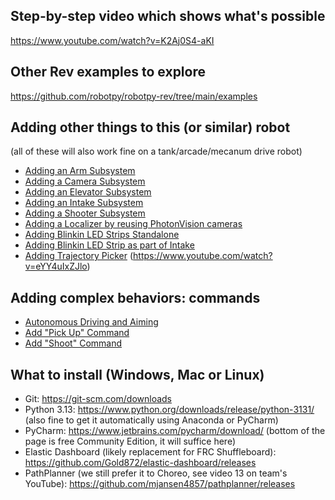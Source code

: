 ## Step-by-step video which shows what's possible
https://www.youtube.com/watch?v=K2Aj0S4-aKI

## Other Rev examples to explore
https://github.com/robotpy/robotpy-rev/tree/main/examples

## Adding other things to this (or similar) robot
(all of these will also work fine on a tank/arcade/mecanum drive robot)
- [Adding an Arm Subsystem](docs/Adding_Arm.md)
- [Adding a Camera Subsystem](docs/Adding_Camera.md)
- [Adding an Elevator Subsystem](docs/Adding_Elevator.md)
- [Adding an Intake Subsystem](docs/Adding_Intake.md)
- [Adding a Shooter Subsystem](docs/Adding_Shooter.md)
- [Adding a Localizer by reusing PhotonVision cameras](docs/Adding_Localizer.md)
- [Adding Blinkin LED Strips Standalone](docs/Adding_Blinkin_LED_Strip.md)
- [Adding Blinkin LED Strip as part of Intake](docs/Adding_Blinkin_LED_Strip_into_Intake.md)
- [Adding Trajectory Picker](docs/Adding_TrajectoryPicker.md) (https://www.youtube.com/watch?v=eYY4uIxZJlo)

## Adding complex behaviors: commands
- [Autonomous Driving and Aiming](docs/Command_Driving_Aiming.md)
- [Add "Pick Up" Command](docs/Command_PickUp.md)
- [Add "Shoot" Command](docs/Command_Shoot.md)

## What to install (Windows, Mac or Linux)
- Git: https://git-scm.com/downloads
- Python 3.13: https://www.python.org/downloads/release/python-3131/ (also fine to get it automatically using Anaconda or PyCharm)
- PyCharm: https://www.jetbrains.com/pycharm/download/ (bottom of the page is free Community Edition, it will suffice here)
- Elastic Dashboard (likely replacement for FRC Shuffleboard): https://github.com/Gold872/elastic-dashboard/releases
- PathPlanner (we still prefer it to Choreo, see video 13 on team's YouTube): https://github.com/mjansen4857/pathplanner/releases
